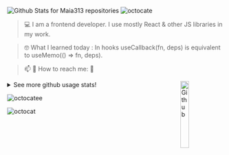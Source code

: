  ![Github Stats for Maia313 repositories](https://github-readme-stats.vercel.app/api?username=Maia313&show_icons=true&count_private=true&title_color=FF69B4&icon_color=FF69B4&text_color=FF69B4&bg_color=ececec) 
![octocate](https://user-images.githubusercontent.com/28684401/150548363-39ebd24a-d79a-40c2-b195-abd8ae8858fe.gif)

> 💻  I am a frontend developer. I use mostly React & other JS libraries in my work.

> 🤓  What I learned today : In hooks useCallback(fn, deps) is equivalent to useMemo(() => fn, deps).

> 📫  💬   How to reach me: 📱

<img width="20%" align="right" alt="Github" src="https://raw.githubusercontent.com/onimur/.github/master/.resources/git-header.svg" />

<details>
  <summary>See more github usage stats!</summary>
 ![Github Stats for Maia313 repositories](https://github-readme-stats.vercel.app/api?username=Maia313&show_icons=true&count_private=true&title_color=FF69B4&icon_color=FF69B4&text_color=FF69B4&bg_color=ececec) 
  ![Github Stats for Maia313 most used languages](https://github-readme-stats.vercel.app/api/top-langs/?username=Maia313&title_color=FF69B4&icon_color=FF69B4&text_color=FF69B4&bg_color=FFF&layout=compact) 


</details>

![octocatee](https://user-images.githubusercontent.com/28684401/150548354-299895ca-fbc7-4ef2-84c4-6546a643d2ea.gif)

![octocat](https://user-images.githubusercontent.com/28684401/150548383-b5ad24a8-d2c1-4fe4-8e6b-eac762ed9d61.gif)



